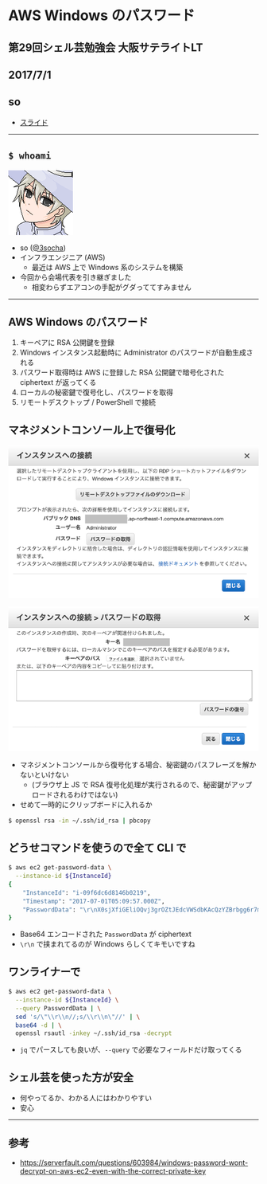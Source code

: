 # AWS Windows のパスワード

## 第29回シェル芸勉強会 大阪サテライトLT
## 2017/7/1
## so

>>>

- [スライド](https://horo17.github.io/aws-windows-password/)

---

## `$ whoami`

![so](img/so.png)

* so ([@3socha](https://twitter.com/3socha))
* インフラエンジニア (AWS)
  * 最近は AWS 上で Windows 系のシステムを構築
* 今回から会場代表を引き継ぎました
  * 相変わらずエアコンの手配がグダっててすみません

---

## AWS Windows のパスワード

1. キーペアに RSA 公開鍵を登録
1. Windows インスタンス起動時に Administrator のパスワードが自動生成される
1. パスワード取得時は AWS に登録した RSA 公開鍵で暗号化された ciphertext が返ってくる
1. ローカルの秘密鍵で復号化し、パスワードを取得
1. リモートデスクトップ / PowerShell で接続

>>>

## マネジメントコンソール上で復号化

![ss1](img/ss1.png)

>>>

![ss2](img/ss2.png)

>>>

- マネジメントコンソールから復号化する場合、秘密鍵のパスフレーズを解かないといけない
  - (ブラウザ上 JS で RSA 復号化処理が実行されるので、秘密鍵がアップロードされるわけではない)
- せめて一時的にクリップボードに入れるか

```sh
$ openssl rsa -in ~/.ssh/id_rsa | pbcopy
```

>>>

## どうせコマンドを使うので全て CLI で

```sh
$ aws ec2 get-password-data \
  --instance-id ${InstanceId}
{
    "InstanceId": "i-09f6dc6d8146b0219",
    "Timestamp": "2017-07-01T05:09:57.000Z",
    "PasswordData": "\r\nX0sjXfiGEliOQvj3grOZtJEdcVWSdbKAcQzYZBrbgg6r7mcOfTCAaWiZp8sExcA0BWiwVyBKWrR2EVJbJfC1n88UJ8cg2oqZ5PuXkEhZ1pmLeamNrlK7XsGukeB+FsEel+WRiXdeybFa1Pc9vKXsDnuZSeDEaBuuclSMnUf0Rxnyps+ph81E7MNn/qobfJPncfpQhjj1R61QY4FtFYYxHU9grcrtGvzjkoS/edZl+1viQY3E4bLX6lwFgT8llwRhzxhtyUCilPaxXn8OaPBdUpwVHXt+czawSsF6/qRPyM3Li8lZ4g/A1HOKp0BIfIWe+6eXDdAFsAYaB+Kil18V0g==\r\n"
}
```

- Base64 エンコードされた `PasswordData` が ciphertext
- `\r\n` で挟まれてるのが Windows らしくてキモいですね

>>>

## ワンライナーで

```sh
$ aws ec2 get-password-data \
  --instance-id ${InstanceId} \
  --query PasswordData | \
  sed 's/\"\\r\\n//;s/\\r\\n\"//' | \
  base64 -d | \
  openssl rsautl -inkey ~/.ssh/id_rsa -decrypt
```

- `jq` でパースしても良いが、`--query` で必要なフィールドだけ取ってくる

>>>

## シェル芸を使った方が安全

- 何やってるか、わかる人にはわかりやすい
- 安心

---

## 参考

- https://serverfault.com/questions/603984/windows-password-wont-decrypt-on-aws-ec2-even-with-the-correct-private-key